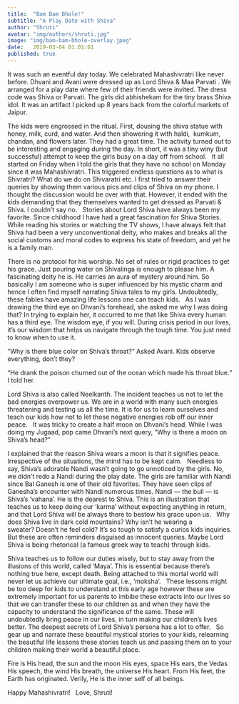 ```yaml
---
title:  "Bam Bam Bhole!"
subtitle: "A Play Date with Shiva"
author: "Shruti"
avatar: "img/authors/shruti.jpg"
image: "img/bam-bam-bhole-overlay.jpeg"
date:   2019-03-04 01:01:01
published: true
---
```


It was such an eventful day today. We celebrated Mahashivratri like never before. Dhvani and Avani were dressed up as Lord Shiva & Maa Parvati . We arranged for a play date where few of their friends were invited. The dress code was Shiva or Parvati. The girls did abhishekam for the tiny brass Shiva idol. It was an artifact I picked up 8 years back from the colorful markets of Jaipur. 

The kids were engrossed in the ritual. First, dousing the shiva statue with honey, milk, curd, and water. And then showering it with haldi,  kumkum, chandan, and flowers later. They had a great time. The activity turned out to be interesting and engaging during the day. In short, it was a tiny winy (but successful) attempt to keep the girls busy on a day off from school. 
 
It all started on Friday when I told the girls that they have no school on Monday since it was Mahashivratri. This triggered endless questions as to what is Shivratri? What do we do on Shivaratri etc. I first tried to answer their queries by showing them various pics and clips of Shiva on my phone. I thought the discussion would be over with that. However, it ended with the kids demanding that they themselves wanted to get dressed as Parvati & Shiva. I couldn’t say no.
 
Stories about Lord Shiva have always been my favorite. Since childhood I have had a great fascination for Shiva Stories. While reading his stories or watching the TV shows, I have always felt that Shiva had been a very unconventional deity, who makes and breaks all the social customs and moral codes to express his state of freedom, and yet he is a family man. 

There is no protocol for his worship. No set of rules or rigid practices to get his grace. Just pouring water on Shivalinga is enough to please him. A fascinating deity he is. He carries an aura of mystery around him. So basically I am someone who is super influenced by his mystic charm and hence I often find myself narrating Shiva tales to my girls. Undoubtedly, these fables have amazing life lessons one can teach kids.
 
As I was drawing the third eye on Dhvani’s forehead, she asked me why I was doing that? In trying to explain her, it occurred to me that like Shiva every human has a third eye. The wisdom eye, if you will. During crisis period in our lives, it’s our wisdom that helps us navigate through the tough time. You just need to know when to use it.

“Why is there blue color on Shiva’s throat?” Asked Avani. Kids observe everything, don’t they?

“He drank the poison churned out of the ocean which made his throat blue.“ I told her.

Lord Shiva is also called Neelkanth. The incident teaches us not to let the bad energies overpower us. We are in a world with many such energies threatening and testing us all the time. It is for us to learn ourselves and teach our kids how not to let those negative energies rob off our inner peace.
 
It was tricky to create a half moon on Dhvani’s head. While I was doing my Jugaad, pop came Dhvani’s next query, “Why is there a moon on Shiva’s head?”

I explained that the reason Shiva wears a moon is that it signifies peace. Irrespective of the situations, the mind has to be kept calm.
 
Needless to say, Shiva’s adorable Nandi wasn’t going to go unnoticed by the girls. No, we didn’t redo a Nandi during the play date. The girls are familiar with Nandi since Bal Ganesh is one of their old favorites. They have seen clips of Ganesha’s encounter with Nandi numerous times. Nandi — the bull — is Shiva’s ‘vahana’. He is the dearest to Shiva. This is an illustration that teaches us to keep doing our ‘karma’ without expecting anything in return, and that Lord Shiva will be always there to bestow his grace upon us.
 
Why does Shiva live in dark cold mountains? Why isn’t he wearing a sweater? Doesn’t he feel cold? It’s so tough to satisfy a curios kids inquiries. But these are often reminders disguised as innocent queries. Maybe Lord Shiva is being rhetorical (a famous greek way to teach) through kids.

Shiva teaches us to follow our duties wisely, but to stay away from the illusions of this world, called ‘Maya’. This is essential because there’s nothing true here, except death. Being attached to this mortal world will never let us achieve our ultimate goal, i.e., ‘moksha’.
 
These lessons might be too deep for kids to understand at this early age however these are extremely important for us parents to imbibe these extracts into our lives so that we can transfer these to our children as and when they have the capacity to understand the significance of the same. These will undoubtedly bring peace in our lives, in turn making our children’s lives better. The deepest secrets of Lord Shiva’s persona has a lot to offer.
 
So gear up and narrate these beautiful mystical stories to your kids, relearning the beautiful life lessons these stories teach us and passing them on to your children making their world a beautiful place.

Fire is His head, the sun and the moon His eyes, space His ears, the Vedas His speech, the wind His breath, the universe His heart. From His feet, the Earth has originated. Verily, He is the inner self of all beings.

Happy Mahashivratri!
 
Love,
Shruti!